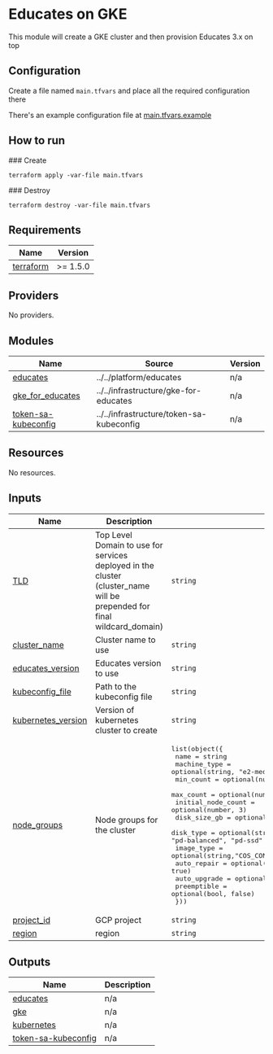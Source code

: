 # Educates on GKE

This module will create a GKE cluster and then provision Educates 3.x on top

## Configuration

Create a file named `main.tfvars` and place all the required configuration there

There's an example configuration file at [main.tfvars.example](main.tfvars.example)

## How to run

### Create

```
terraform apply -var-file main.tfvars
```

### Destroy

```
terraform destroy -var-file main.tfvars
```

## Requirements

| Name | Version |
|------|---------|
| <a name="requirement_terraform"></a> [terraform](#requirement\_terraform) | >= 1.5.0 |

## Providers

No providers.

## Modules

| Name | Source | Version |
|------|--------|---------|
| <a name="module_educates"></a> [educates](#module\_educates) | ../../platform/educates | n/a |
| <a name="module_gke_for_educates"></a> [gke\_for\_educates](#module\_gke\_for\_educates) | ../../infrastructure/gke-for-educates | n/a |
| <a name="module_token-sa-kubeconfig"></a> [token-sa-kubeconfig](#module\_token-sa-kubeconfig) | ../../infrastructure/token-sa-kubeconfig | n/a |

## Resources

No resources.

## Inputs

| Name | Description | Type | Default | Required |
|------|-------------|------|---------|:--------:|
| <a name="input_TLD"></a> [TLD](#input\_TLD) | Top Level Domain to use for services deployed in the cluster (cluster\_name will be prepended for final wildcard\_domain) | `string` | n/a | yes |
| <a name="input_cluster_name"></a> [cluster\_name](#input\_cluster\_name) | Cluster name to use | `string` | n/a | yes |
| <a name="input_educates_version"></a> [educates\_version](#input\_educates\_version) | Educates version to use | `string` | `"3.3.2"` | no |
| <a name="input_kubeconfig_file"></a> [kubeconfig\_file](#input\_kubeconfig\_file) | Path to the kubeconfig file | `string` | `""` | no |
| <a name="input_kubernetes_version"></a> [kubernetes\_version](#input\_kubernetes\_version) | Version of kubernetes cluster to create | `string` | `"1.31"` | no |
| <a name="input_node_groups"></a> [node\_groups](#input\_node\_groups) | Node groups for the cluster | <pre>list(object({<br/>    name               = string<br/>    machine_type       = optional(string, "e2-medium")<br/>    min_count          = optional(number, 1)<br/>    max_count          = optional(number, 6)<br/>    initial_node_count = optional(number, 3)<br/>    disk_size_gb       = optional(number, 100)<br/>    disk_type          = optional(string, "pd-balanced") # "pd-standard", "pd-balanced", "pd-ssd"<br/>    image_type         = optional(string,"COS_CONTAINERD")<br/>    auto_repair        = optional(bool, true)<br/>    auto_upgrade       = optional(bool, true)<br/>    preemptible        = optional(bool, false)<br/>  }))</pre> | <pre>[<br/>  {<br/>    "name": "default-node-pool"<br/>  }<br/>]</pre> | no |
| <a name="input_project_id"></a> [project\_id](#input\_project\_id) | GCP project | `string` | n/a | yes |
| <a name="input_region"></a> [region](#input\_region) | region | `string` | n/a | yes |

## Outputs

| Name | Description |
|------|-------------|
| <a name="output_educates"></a> [educates](#output\_educates) | n/a |
| <a name="output_gke"></a> [gke](#output\_gke) | n/a |
| <a name="output_kubernetes"></a> [kubernetes](#output\_kubernetes) | n/a |
| <a name="output_token-sa-kubeconfig"></a> [token-sa-kubeconfig](#output\_token-sa-kubeconfig) | n/a |
